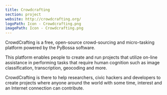 ```yaml
---
title: Crowdcrafting
section: project
website: http://crowdcrafting.org/
logoPath: Icon - Crowdcrafting.png
imagePath: Icon - Crowdcrafting.png
---
```


CrowdCrafting is a free, open-source crowd-sourcing and micro-tasking platform powered by the PyBossa software.

<!--more-->This platform enables people to create and run projects that utilize on-line assistance in performing tasks that require human cognition such as image classification, transcription, geocoding and more.

CrowdCrafting is there to help researchers, civic hackers and developers to create projects where anyone around the world with some time, interest and an Internet connection can contribute.
